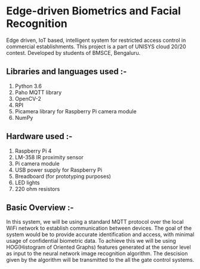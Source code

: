 # Edge-driven Biometrics and Facial Recognition
Edge driven, IoT based, intelligent system for restricted access control in commercial establishments. This project is a part of UNISYS cloud 20/20 contest. Developed by students of BMSCE, Bengaluru.


## Libraries and languages used :-
1. Python 3.6
2. Paho MQTT library
3. OpenCV-2
4. RPI
5. Picamera library for Raspberry Pi camera module
6. NumPy

## Hardware used :-
1. Raspberry Pi 4
2. LM-358 IR proximity sensor
3. Pi camera module 
4. USB power supply for Raspberry Pi
5. Breadboard (for prototyping purposes)
6. LED lights
7. 220 ohm resistors

## Basic Overview :-

In this system, we will be using a standard MQTT protocol over the local WiFi network to establish communication between devices. The goal of the system would be to provide accurate identification and access, with minimal usage of confidential biometric data. To achieve this we will be using HOG(Histogram of Oriented Graphs) features generated at the sensor level as input to the neural network image recognition algorithm. The descision given by the algorithm will be transmitted to the all the gate control systems. 
